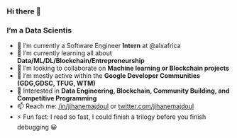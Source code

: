 ### Hi there 👋

### I’m a Data Scientis

- 🔭 I’m currently a Software Engineer **Intern** at @alxafrica
- 🌱 I’m currently learning all about **Data/ML/DL/Blockchain/Entrepreneurship**
- 👯 I’m looking to collaborate on **Machine learning or Blockchain projects**
- 🧩 I’m mostly active within the **Google Developer Communities (GDG,GDSC, TFUG, WTM)**
- 🎯 Interested in **Data Engineering, Blockchain, Community Building, and Competitive Programming**
- 📫 Reach me: [/in/jihanemajdoul](https://www.linkedin.com/in/jihanemajdoul/) or [twitter.com/jihanemajdoul](https://twitter.com/jihanemajdoul)
- ⚡ Fun fact: I read so fast, I could finish a trilogy before you finish debugging 😀
